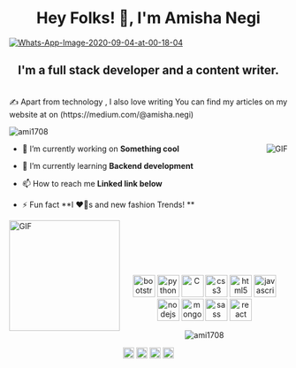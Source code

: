 <h1 align="center">Hey Folks! 👋, I'm Amisha Negi</h1>
<a href="https://ibb.co/rdzJX24"><img src="https://i.ibb.co/rdzJX24/Whats-App-Image-2020-09-04-at-00-18-04.jpg" alt="Whats-App-Image-2020-09-04-at-00-18-04" border="0"></a>
<h2 align="center">I'm a full stack developer and a content writer.</h2>
<br>
✍  Apart from technology , I also love writing
You can find my articles on my website at on (https://medium.com/@amisha.negi)


<p align="left"> <img src="https://komarev.com/ghpvc/?username=ami1708" alt="ami1708" /> </p>
<img align="right"  alt="GIF" src="https://media.tenor.com/images/7db4eaa3e47272c8e58ee018fc390b7d/tenor.gif">



<p align="left">

- 🔭 I’m currently working on **Something cool**

- 🌱 I’m currently learning **Backend development**

- 📫 How to reach me **Linked link below**

- ⚡ Fun fact **I ❤️🐶s and new fashion Trends! **


<img align="left" height = "200px" width = "200px" alt="GIF" src = "https://media.giphy.com/media/Y0b2MpUTfnrUa3jIM7/giphy.gif">
</p>

<br>
<br>
<br>
<br>
<br>
<p align="center"> <img src="https://devicons.github.io/devicon/devicon.git/icons/bootstrap/bootstrap-plain.svg" alt="bootstrap"  width="40" height="40"/>
 <img src= "https://icongr.am/devicon/python-original.svg?size=128&color=currentColor" alt="python"  width="40" height="40"/>
  <img src="https://icongr.am/devicon/c-original.svg?size=128&color=currentColor" alt="C"  width="40" height="40"/>
  <img src="https://devicons.github.io/devicon/devicon.git/icons/css3/css3-original-wordmark.svg" alt="css3"  width="40" height="40"/>
 <img src="https://devicons.github.io/devicon/devicon.git/icons/html5/html5-original-wordmark.svg" alt="html5"  width="40" height="40"/>  <img src="https://devicons.github.io/devicon/devicon.git/icons/javascript/javascript-original.svg" alt="javascript"  width="40" height="40"/>
 <img src = "https://icongr.am/devicon/nodejs-original-wordmark.svg?size=128&color=currentColor" alt="nodejs"  width="40" height="40"/>
  
 
  <img src="https://icongr.am/devicon/mongodb-original.svg?size=128&color=currentColor" alt="mongodb" width="40" height="40"/>
  <img src="https://devicons.github.io/devicon/devicon.git/icons/sass/sass-original.svg" alt="sass"  width="40" height="40"/>
<img src="https://devicons.github.io/devicon/devicon.git/icons/react/react-original-wordmark.svg" alt="react" width="40" height="40"/>


</p><p align="center"> <img src="https://github-readme-stats.vercel.app/api?username=ami1708&show_icons=true" alt="ami1708" /> </p>

<p align="center">
<a href="https://www.linkedin.com/in/amisha-negi-2bb972199/" target="blank"><img align="center" src="https://cdn.jsdelivr.net/npm/simple-icons@3.0.1/icons/linkedin.svg" alt="/amisha-negi-2bb972199/" height="20" width="20" /></a>
<a href="https://www.instagram.com/__amisha._negi/" target="blank"><img align="center" src="https://cdn.jsdelivr.net/npm/simple-icons@3.0.1/icons/instagram.svg" alt="amisha_negi" height="20" width="20" /></a>
  <a href="https://behance.net/amisha" target="blank"><img align="center" src="https://cdn.jsdelivr.net/npm/simple-icons@3.0.1/icons/behance.svg" alt="amisha_negi" height="20" width="20" /></a>
<a href="https://www.facebook.com/amisha.negi.5220/" target="blank"><img align="center" src="https://icongr.am/devicon/facebook-original.svg?size=128&color=currentColor" alt="amisha_negi" height="20" width="20" /></a>
</p>

